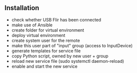 ## Installation

- check whether USB Flir has been connected
- make use of Ansible
- create folder for virtual environment
- deploy virtual environment
- create system user for the remote
- make this user part of "input" group (access to InputDevice)
- generate templates for service file
- copy Python script, owned by new user + group
- reload new service file (sudo systemctl daemon-reload)
- enable and start the new service

